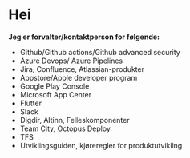 # Hei
<b>Jeg er forvalter/kontaktperson for følgende: </b>
- Github/Github actions/Github advanced security
- Azure Devops/ Azure Pipelines
- Jira, Confluence, Atlassian-produkter
- Appstore/Apple developer program
- Google Play Console
- Microsoft App Center
- Flutter
- Slack
- Digdir, Altinn, Felleskomponenter
- Team City, Octopus Deploy
- TFS 
- Utviklingsguiden, kjøreregler for produktutvikling
 
